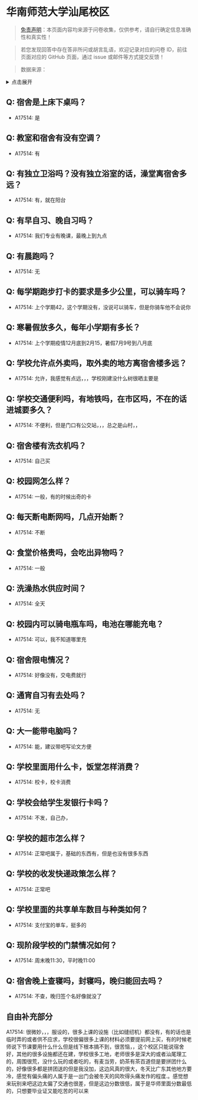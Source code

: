 # 华南师范大学汕尾校区

> [免责声明](https://colleges.chat/#_3)：本页面内容均来源于问卷收集，仅供参考，请自行确定信息准确性和真实性！

> 若您发现回答中存在答非所问或胡言乱语，欢迎记录对应的问卷 ID，前往页面对应的 GitHub 页面，通过 issue 或邮件等方式提交反馈！

> 数据来源：

<details><summary>点击展开</summary>
<ul>
<li>A17514: 匿名 (2023 年 06 月)</li>
</ul>
</details>

## Q: 宿舍是上床下桌吗？

- A17514: 是

## Q: 教室和宿舍有没有空调？

- A17514: 有

## Q: 有独立卫浴吗？没有独立浴室的话，澡堂离宿舍多远？

- A17514: 有，就在阳台

## Q: 有早自习、晚自习吗？

- A17514: 我们专业有晚课，最晚上到九点

## Q: 有晨跑吗？

- A17514: 无

## Q: 每学期跑步打卡的要求是多少公里，可以骑车吗？

- A17514: 上个学期42，这个学期没有，没说可以骑车，但是你骑车他不会说你

## Q: 寒暑假放多久，每年小学期有多长？

- A17514: 上个学期疫情12月底到2月15，暑假7月9号到八月底

## Q: 学校允许点外卖吗，取外卖的地方离宿舍楼多远？

- A17514: 允许，我感觉有点远，，，学校刚建没什么树很晒主要是

## Q: 学校交通便利吗，有地铁吗，在市区吗，不在的话进城要多久？

- A17514: 不便利，但是门口有公交站，，，总之是山村，，

## Q: 宿舍楼有洗衣机吗？

- A17514: 自己买

## Q: 校园网怎么样？

- A17514: 一般，有的时候出奇的卡

## Q: 每天断电断网吗，几点开始断？

- A17514: 不断

## Q: 食堂价格贵吗，会吃出异物吗？

- A17514: 一般

## Q: 洗澡热水供应时间？

- A17514: 全天

## Q: 校园内可以骑电瓶车吗，电池在哪能充电？

- A17514: 可以，我不知道哪里充

## Q: 宿舍限电情况？

- A17514: 好像没有，交电费就行

## Q: 通宵自习有去处吗？

- A17514: 无

## Q: 大一能带电脑吗？

- A17514: 能，建议带吧写论文方便

## Q: 学校里面用什么卡，饭堂怎样消费？

- A17514: 校卡，校卡消费

## Q: 学校会给学生发银行卡吗？

- A17514: 不发，自己办，

## Q: 学校的超市怎么样？

- A17514: 正常吧属于，基础的东西有，但是也没有很多东西

## Q: 学校的收发快递政策怎么样？

- A17514: 正常吧

## Q: 学校里面的共享单车数目与种类如何？

- A17514: 支付宝的单车，挺多的

## Q: 现阶段学校的门禁情况如何？

- A17514: 周末晚11:30，平时晚11:00

## Q: 宿舍晚上查寝吗，封寝吗，晚归能回去吗？

- A17514: 不查，晚归签个名好像就没了

## 自由补充部分

A17514: 很微妙，，，服设的，很多上课的设施（比如缝纫机）都没有，有的话也是临时弄的或者供不应求，学校很偏很多上课的材料必须要提前网上买，有的时候老师说下节课要用什么什么但是线下根本搞不到，很苦恼，，这个校区只能说宿舍好，其他的很多设施都还在建，学校很多工地，老师很多是深大的或者汕尾理工的，周围很荒，没什么玩的或者吃的，有麦当劳，奶茶有茶百道但是要拼团什么的，好像很多都是拼团送的但是我没加，这边风真的很大，冬天比广东其他地方要冷，感觉有偏头痛的人属于是一出门会被冬天的风吹得头痛发作的程度.。感觉想来玩别来吧这边太偏了交通也很差，但是这边分数很低，属于是华师里面分数最低的，只想要毕业证又能吃苦的可以来